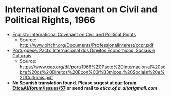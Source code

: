 # International Covenant on Civil and Political Rights, 1966

- [English: International Covenant on Civil and Political Rights](iccpr-en-international-covenant-on-civil-and-political-rights.pdf)
  - Source: <http://www.ohchr.org/Documents/ProfessionalInterest/ccpr.pdf>
- [Portuguese: Pacto Internacional dos Direitos Econômicos, Sociais e Culturais](udhr-por-declaracao-universal-dos-direitos-humanos.pdf)
  - Source: <https://www.oas.org/dil/port/1966%20Pacto%20Internacional%20sobre%20os%20Direitos%20Econ%C3%B3micos,%20Sociais%20e%20Culturais.pdf>
- **No Spanish translation found. Please sugest at 
  [our forum EticaAI/forum/issues/57](https://github.com/EticaAI/forum/issues/57)
  or send mail to _etica.of.a.ai(at)gmail.com_**
